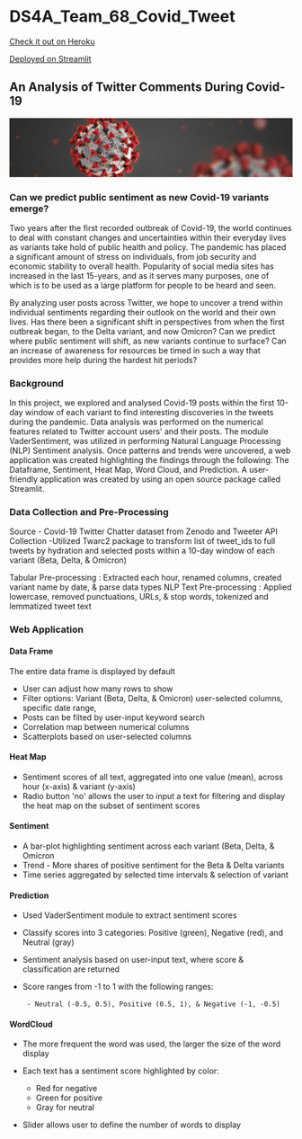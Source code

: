 # DS4A_Team_68_Covid_Tweet


[Check it out on Heroku](https://covid-tweets-exploration.herokuapp.com/)


[Deployed on Streamlit](https://share.streamlit.io/ofunkey/ds4a_team_68_covid_tweet/main/covid_tweet_main.py)

## An Analysis of Twitter Comments During Covid-19

![covid](https://github.com/ofunkey/DS4A_Team_68_Covid_Tweet/blob/main/images/covid19-image.png)

### Can we predict public sentiment as new Covid-19 variants emerge?

Two years after the first recorded outbreak of Covid-19, the world continues to deal with constant changes and uncertainties within their everyday lives as variants take hold of public health and policy. The pandemic has placed a significant amount of stress on individuals, from job security and economic stability to overall health. Popularity of social media sites has increased in the last 15-years, and as it serves many purposes, one of which is to be used as a large platform for people to be heard and seen.

By analyzing user posts across Twitter, we hope to uncover a trend within individual sentiments regarding their outlook on the world and their own lives. Has there been a significant shift in perspectives from when the first outbreak began, to the Delta variant, and now Omicron? Can we predict where public sentiment will shift, as new variants continue to surface? Can an increase of awareness for resources be timed in such a way that provides more help during the hardest hit periods?


### Background
In this project, we explored and analysed Covid-19 posts within the first 10-day window of each variant to find interesting discoveries in the tweets during the pandemic.
Data analysis was performed on the numerical features related to Twitter account users' and their posts. The module VaderSentiment, was utilized in performing Natural Language Processing (NLP) Sentiment analysis. Once patterns and trends were uncovered, a web application was created highlighting the findings  through the following: 
The Dataframe, Sentiment, Heat Map, Word Cloud, and Prediction. A user-friendly application was created by using an open source package called Streamlit.

### Data Collection and Pre-Processing
Source - Covid-19 Twitter Chatter dataset from Zenodo and Tweeter API 
Collection -Utilized Twarc2 package to transform list of tweet_ids to full tweets by hydration and selected posts within a 10-day window of each variant (Beta, Delta, & Omicron) 

Tabular Pre-processing : Extracted each hour, renamed columns, created variant name by date, & parse data types
NLP Text Pre-processing : Applied lowercase, removed punctuations, URLs, & stop words, tokenized and lemmatized tweet text

### Web Application

#### Data Frame

The entire data frame is displayed by default
* User can adjust how many rows to show 
* Filter options: Variant (Beta, Delta, & Omicron) user-selected columns, specific date range, 
* Posts can be filted by user-input keyword search
* Correlation map between numerical columns
* Scatterplots based on user-selected columns 

#### Heat Map
* Sentiment scores of all text, aggregated into one value (mean), across hour (x-axis) & variant (y-axis)
* Radio button 'no' allows the user to input a text for filtering and display the heat map on the subset of sentiment scores 

#### Sentiment
* A bar-plot highlighting sentiment across each variant (Beta, Delta, & Omicron
* Trend - More shares of positive sentiment for the Beta & Delta variants
* Time series aggregated by selected time intervals & selection of variant 

#### Prediction
* Used VaderSentiment module to extract sentiment scores
* Classify scores into 3 categories: Positive (green), Negative (red), and Neutral (gray)
* Sentiment analysis based on user-input text, where score & classification are returned 
* Score ranges from -1 to 1 with the following ranges:

       - Neutral (-0.5, 0.5), Positive (0.5, 1), & Negative (-1, -0.5)

#### WordCloud
* The more frequent the word was used, the larger the size of the word display
* Each text has a sentiment score highlighted by color:

  - Red for negative
  - Green for positive
  - Gray for neutral
* Slider allows user to define the number of words to display
